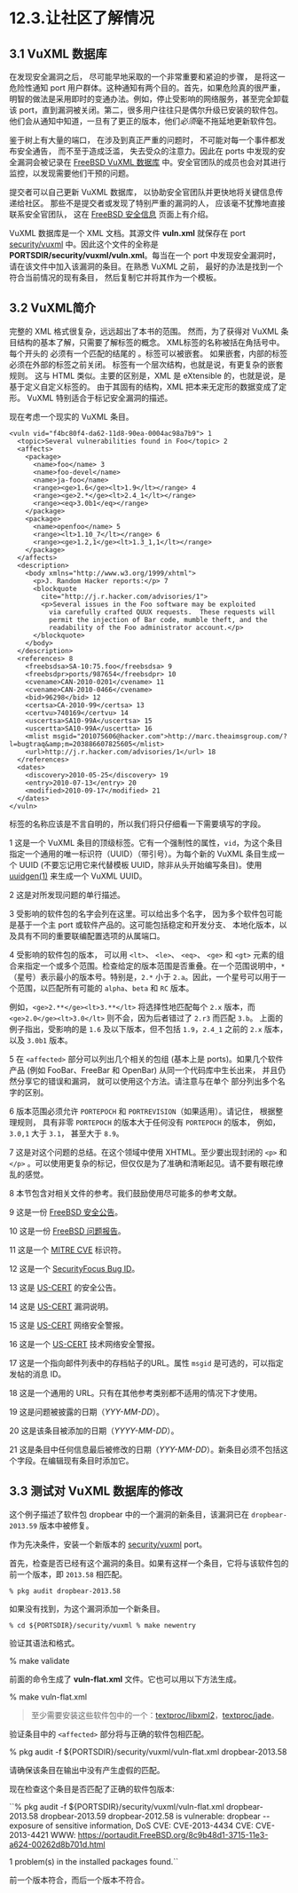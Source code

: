# 12.3.让社区了解情况

## 3.1 VuXML 数据库

在发现安全漏洞之后， 尽可能早地采取的一个非常重要和紧迫的步骤， 是将这一危险性通知 port 用户群体。这种通知有两个目的。首先，如果危险真的很严重，明智的做法是采用即时的变通办法。例如，停止受影响的网络服务，甚至完全卸载该 port，直到漏洞被关闭。第二，很多用户往往只是偶尔升级已安装的软件包。他们会从通知中知道，一旦有了更正的版本，他们*必须*毫不拖延地更新软件包。

鉴于树上有大量的端口， 在涉及到真正严重的问题时， 不可能对每一个事件都发布安全通告， 而不至于造成泛滥， 失去受众的注意力。因此在 ports 中发现的安全漏洞会被记录在 [FreeBSD VuXML 数据库](https://vuxml.freebsd.org/) 中。安全官团队的成员也会对其进行监控，以发现需要他们干预的问题。

提交者可以自己更新 VuXML 数据库， 以协助安全官团队并更快地将关键信息传递给社区。
那些不是提交者或发现了特别严重的漏洞的人， 应该毫不犹豫地直接联系安全官团队， 这在 [FreeBSD 安全信息](https://www.freebsd.org/security/#how) 页面上有介绍。

VuXML 数据库是一个 XML 文档。其源文件 **vuln.xml** 就保存在 port [security/vuxml](https://cgit.freebsd.org/ports/tree/security/vuxml/pkg-descr) 中。因此这个文件的全称是 **PORTSDIR/security/vuxml/vuln.xml**。每当在一个 port 中发现安全漏洞时， 请在该文件中加入该漏洞的条目。在熟悉 VuXML 之前， 最好的办法是找到一个符合当前情况的现有条目， 然后复制它并将其作为一个模板。

## 3.2 VuXML简介

完整的 XML 格式很复杂，远远超出了本书的范围。
然而，为了获得对 VuXML 条目结构的基本了解，只需要了解标签的概念。
XML标签的名称被括在角括号中。
每个开头的 <tag> 必须有一个匹配的结尾的 </tag>。标签可以被嵌套。
如果嵌套，内部的标签必须在外部的标签之前关闭。
标签有一个层次结构，也就是说，有更复杂的嵌套规则。
这与 HTML 类似。主要的区别是，XML 是 eXtensible 的，也就是说，是基于定义自定义标签的。
由于其固有的结构，XML 把本来无定形的数据变成了定形。
VuXML 特别适合于标记安全漏洞的描述。

现在考虑一个现实的 VuXML 条目。

~~~
<vuln vid="f4bc80f4-da62-11d8-90ea-0004ac98a7b9"> 1
  <topic>Several vulnerabilities found in Foo</topic> 2
  <affects>
    <package>
      <name>foo</name> 3
      <name>foo-devel</name>
      <name>ja-foo</name>
      <range><ge>1.6</ge><lt>1.9</lt></range> 4
      <range><ge>2.*</ge><lt>2.4_1</lt></range>
      <range><eq>3.0b1</eq></range>
    </package>
    <package>
      <name>openfoo</name> 5
      <range><lt>1.10_7</lt></range> 6
      <range><ge>1.2,1</ge><lt>1.3_1,1</lt></range>
    </package>
  </affects>
  <description>
    <body xmlns="http://www.w3.org/1999/xhtml">
      <p>J. Random Hacker reports:</p> 7
      <blockquote
        cite="http://j.r.hacker.com/advisories/1">
        <p>Several issues in the Foo software may be exploited
          via carefully crafted QUUX requests.  These requests will
          permit the injection of Bar code, mumble theft, and the
          readability of the Foo administrator account.</p>
      </blockquote>
    </body>
  </description>
  <references> 8
    <freebsdsa>SA-10:75.foo</freebsdsa> 9
    <freebsdpr>ports/987654</freebsdpr> 10
    <cvename>CAN-2010-0201</cvename> 11
    <cvename>CAN-2010-0466</cvename>
    <bid>96298</bid> 12
    <certsa>CA-2010-99</certsa> 13
    <certvu>740169</certvu> 14
    <uscertsa>SA10-99A</uscertsa> 15
    <uscertta>SA10-99A</uscertta> 16
    <mlist msgid="201075606@hacker.com">http://marc.theaimsgroup.com/?l=bugtraq&amp;m=203886607825605</mlist>
    <url>http://j.r.hacker.com/advisories/1</url> 18
  </references>
  <dates>
    <discovery>2010-05-25</discovery> 19
    <entry>2010-07-13</entry> 20
    <modified>2010-09-17</modified> 21
  </dates>
</vuln>
~~~

标签的名称应该是不言自明的，所以我们将只仔细看一下需要填写的字段。

1 这是一个 VuXML 条目的顶级标签。它有一个强制性的属性，``vid``，为这个条目指定一个通用的唯一标识符（UUID）（带引号）。为每个新的 VuXML 条目生成一个 UUID (不要忘记用它来代替模板 UUID，除非从头开始编写条目)。使用 [uuidgen(1)](https://www.freebsd.org/cgi/man.cgi?query=uuidgen&sektion=1&format=html) 来生成一个 VuXML UUID。

2 这是对所发现问题的单行描述。

3 受影响的软件包的名字会列在这里。可以给出多个名字， 因为多个软件包可能是基于一个主 port 或软件产品的。这可能包括稳定和开发分支、 本地化版本，以及具有不同的重要联编配置选项的从属端口。

4 受影响的软件包的版本， 可以用 ``<lt>``、 ``<le>``、 ``<eq>``、 ``<ge>`` 和 ``<gt>`` 元素的组合来指定一个或多个范围。检查给定的版本范围是否重叠。在一个范围说明中，``*`` （星号）表示最小的版本号。特别是，``2.*`` 小于 ``2.a``。因此，一个星号可以用于一个范围，以匹配所有可能的 ``alpha``、``beta`` 和 ``RC`` 版本。

例如，``<ge>2.**</ge><lt>3.**</lt>`` 将选择性地匹配每个 ``2.x`` 版本，而``<ge>2.0</ge><lt>3.0</lt>`` 则不会，因为后者错过了 ``2.r3`` 而匹配 ``3.b``。
上面的例子指出，受影响的是 ``1.6`` 及以下版本，但不包括 ``1.9``，``2.4_1`` 之前的 ``2.x`` 版本，以及 ``3.0b1`` 版本。

5 在 ``<affected>`` 部分可以列出几个相关的包组 (基本上是 ports)。如果几个软件产品 (例如 FooBar、FreeBar 和 OpenBar) 从同一个代码库中生长出来， 并且仍然分享它的错误和漏洞， 就可以使用这个方法。请注意与在单个 <package> 部分列出多个名字的区别。

6 版本范围必须允许 ``PORTEPOCH`` 和 ``PORTREVISION``（如果适用）。请记住， 根据整理规则， 具有非零 ``PORTEPOCH`` 的版本大于任何没有 ``PORTEPOCH`` 的版本， 例如， ``3.0,1`` 大于 ``3.1``， 甚至大于 ``8.9``。

7 这是对这个问题的总结。在这个领域中使用 XHTML。至少要出现封闭的 ``<p>`` 和 ``</p>`` 。可以使用更复杂的标记，但仅仅是为了准确和清晰起见。请不要有眼花缭乱的感觉。

8 本节包含对相关文件的参考。我们鼓励使用尽可能多的参考文献。

9 这是一份 [FreeBSD 安全公告](https://www.freebsd.org/security/#adv)。

10 这是一份 [FreeBSD 问题报告](https://www.freebsd.org/support/)。

11 这是一个 [MITRE CVE](https://cve.mitre.org/) 标识符。

12 这是一个 [SecurityFocus Bug ID](https://www.securityfocus.com/bid/)。

13 这是 [US-CERT](https://www.cert.org/) 的安全公告。

14 这是 [US-CERT](https://www.cert.org/) 漏洞说明。

15 这是 [US-CERT](https://www.cert.org/) 网络安全警报。

16 这是一个 [US-CERT](https://www.cert.org/) 技术网络安全警报。

17 这是一个指向邮件列表中的存档帖子的URL。属性 ``msgid`` 是可选的，可以指定发帖的消息 ID。

18 这是一个通用的 URL。只有在其他参考类别都不适用的情况下才使用。

19 这是问题被披露的日期（*YYY-MM-DD*）。

20 这是该条目被添加的日期（*YYYY-MM-DD*）。

21 这是条目中任何信息最后被修改的日期（*YYY-MM-DD*）。新条目必须不包括这个字段。在编辑现有条目时添加它。


## 3.3 测试对 VuXML 数据库的修改

这个例子描述了软件包 dropbear 中的一个漏洞的新条目，该漏洞已在 ``dropbear-2013.59`` 版本中被修复。

作为先决条件，安装一个新版本的 [security/vuxml](https://cgit.freebsd.org/ports/tree/security/vuxml/pkg-descr) port。

首先，检查是否已经有这个漏洞的条目。如果有这样一个条目，它将与该软件包的前一个版本，即 ``2013.58`` 相匹配。

``% pkg audit dropbear-2013.58``

如果没有找到，为这个漏洞添加一个新条目。

``% cd ${PORTSDIR}/security/vuxml
% make newentry``

验证其语法和格式。

% make validate

前面的命令生成了 **vuln-flat.xml** 文件。它也可以用以下方法生成。

% make vuln-flat.xml

>至少需要安装这些软件包中的一个：[textproc/libxml2](https://cgit.freebsd.org/ports/tree/textproc/libxml2/pkg-descr)，[textproc/jade](https://cgit.freebsd.org/ports/tree/textproc/jade/pkg-descr)。

验证条目中的 ``<affected>`` 部分将与正确的软件包相匹配。

% pkg audit -f ${PORTSDIR}/security/vuxml/vuln-flat.xml dropbear-2013.58

请确保该条目在输出中没有产生虚假的匹配。

现在检查这个条目是否匹配了正确的软件包版本:

``% pkg audit -f ${PORTSDIR}/security/vuxml/vuln-flat.xml dropbear-2013.58 dropbear-2013.59
dropbear-2012.58 is vulnerable:
dropbear -- exposure of sensitive information, DoS
CVE: CVE-2013-4434
CVE: CVE-2013-4421
WWW: https://portaudit.FreeBSD.org/8c9b48d1-3715-11e3-a624-00262d8b701d.html

1 problem(s) in the installed packages found.``

前一个版本符合，而后一个版本不符合。
